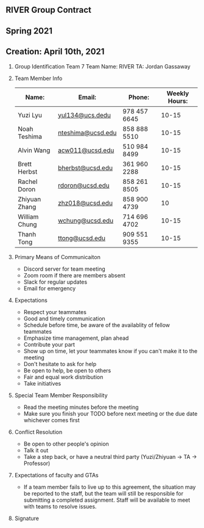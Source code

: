 ## RIVER Group Contract
## Spring 2021
## Creation: April 10th, 2021
1. Group Identification
    Team 7
    Team Name: RIVER
    TA: Jordan Gassaway
2. Team Member Info
   
    | Name:         | Email:            | Phone:       | Weekly Hours: |
    | ------------- | ----------------- | ------------ | ------------- |
    | Yuzi Lyu      | yul134@ucs.dedu   | 978 457 6645 | 10-15         |
    | Noah Teshima  | nteshima@ucsd.edu | 858 888 5510 | 10-15         |
    | Alvin Wang    | acw011@ucsd.edu   | 510 984 8499 | 10-15         |
    | Brett Herbst  | bherbst@ucsd.edu  | 361 960 2288 | 10-15         |
    | Rachel Doron  | rdoron@ucsd.edu   | 858 261 8505 | 10-15         |
    | Zhiyuan Zhang | zhz018@ucsd.edu   | 858 900 4739 | 10            |
    | William Chung | wchung@ucsd.edu   | 714 696 4702 | 10-15         |
    | Thanh Tong    | ttong@ucsd.edu    | 909 551 9355 | 10-15         |
    

3. Primary Means of Communicaiton
    - Discord server for team meeting
    - Zoom room if there are members absent
    - Slack for regular updates
    - Email for emergency
4. Expectations
    - Respect your teammates
    - Good and timely communication
    - Schedule before time, be aware of the availablity of fellow teammates
    - Emphasize time management, plan ahead
    - Contribute your part
    - Show up on time, let your teammates know if you can't make it to the meeting
    - Don't hesitate to ask for help
    - Be open to help, be open to others
    - Fair and equal work distribution
    - Take initiatives
5. Special Team Member Responsibility
    - Read the meeting minutes before the meeting
    - Make sure you finish your TODO before next meeting or the due date whichever comes first
6. Conflict Resolution
    - Be open to other people's opinion
    - Talk it out
    - Take a step back, or have a neutral third party (Yuzi/Zhiyuan -> TA -> Professor)
7. Expectations of faculty and GTAs
    - If a team member fails to live up to this agreement, the situation may be reported to the staff, but the team will still be responsible for submitting a completed assignment. Staff will be available to meet with teams to resolve issues.
8.  Signature
